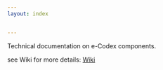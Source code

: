 ```yaml
---
layout: index


---
```



 Technical documentation on e-Codex components.

 see Wiki for more details: [Wiki](wiki/ecodex)


